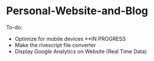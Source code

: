 # Personal-Website-and-Blog

To-do: 
- Optimize for mobile devices **IN PROGRESS
- Make the rivescript file converter 
- Display Google Analytics on Website (Real Time Data)

